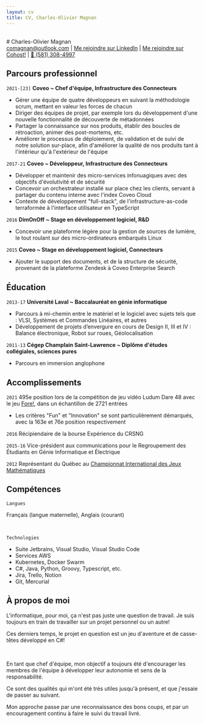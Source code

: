 ```yaml
---
layout: cv
title: CV, Charles-Olivier Magnan
---
```

<br>
# Charles-Olivier Magnan

<div id="webaddress">
<a href="comagnan@outlook.com">comagnan@outlook.com</a>
| <a href="https://ca.linkedin.com/in/charles-olivier-magnan-b89a6183">Me rejoindre sur LinkedIn</a>
| <a href="https://cohost.org/TheBlondeBass">Me rejoindre sur Cohost!</a>
| <a href="tel:581-308-4997">📱 (581) 308-4997</a>
</div>

## Parcours professionnel

`2021-[23]`
__Coveo ~ Chef d'équipe, Infrastructure des Connecteurs__

- Gérer une équipe de quatre développeurs en suivant la méthodologie scrum, mettant en valeur les forces de chacun
- Diriger des équipes de projet, par exemple lors du développement d'une nouvelle fonctionnalité de découverte de métadonnées
- Partager la connaissance sur nos produits, établir des boucles de rétroaction, animer des post-mortems, etc.
- Améliorer le processus de déploiement, de validation et de suivi de notre solution sur-place, afin d'améliorer la qualité de nos produits tant à l'intérieur qu'à l'extérieur de l'équipe

`2017-21`
__Coveo ~ Développeur, Infrastructure des Connecteurs__

- Développer et maintenir des micro-services infonuagiques avec des objectifs d'évolutivité et de sécurité
- Concevoir un orchestrateur installé sur place chez les clients, servant à partager du contenu interne avec l'index Coveo Cloud
- Contexte de développement "full-stack", de l'infrastructure-as-code terraformée à l'interface utilisateur en TypeScript

`2016`
__DimOnOff ~ Stage en développement logiciel, R&D__

- Concevoir une plateforme légère pour la gestion de sources de lumière, le tout roulant sur des micro-ordinateurs embarqués Linux

`2015`
__Coveo ~ Stage en développement logiciel, Connecteurs__

- Ajouter le support des documents, et de la structure de sécurité, provenant de la plateforme Zendesk à Coveo Enterprise Search

## Éducation

`2013-17`
__Université Laval ~ Baccalauréat en génie informatique__

- Parcours à mi-chemin entre le matériel et le logiciel avec sujets tels que : VLSI, Systèmes et Commandes Linéaires, et autres
- Développement de projets d’envergure en cours de Design II, III et IV : Balance électronique, Robot sur roues, Géolocalisation

`2011-13`
__Cégep Champlain Saint-Lawrence ~ Diplôme d'études collégiales, sciences pures__

- Parcours en immersion anglophone

## Accomplissements

`2021`
495e position lors de la compétition de jeu vidéo Ludum Dare 48 avec le jeu [Fore!](https://ldjam.com/events/ludum-dare/48/fore), dans un échantillon de 2721 entrées
- Les critères "Fun" et "Innovation" se sont particulièrement démarqués, avec la 163e et 76e position respectivement

`2016`
Récipiendaire de la bourse Expérience du CRSNG

`2015-16`
Vice-président aux communications pour le Regroupement des Étudiants en Génie Informatique et Électrique

`2012`
Représentant du Québec au [Championnat International des Jeux Mathématiques](https://www.ffjm.org/fr/)

## Compétences

`Langues`

Français (langue maternelle), Anglais (courant)

<br>

`Technologies`

- Suite Jetbrains, Visual Studio, Visual Studio Code
- Services AWS
- Kubernetes, Docker Swarm
- C#, Java, Python, Groovy, Typescript, etc.
- Jira, Trello, Notion
- Git, Mercurial

## À propos de moi

L'informatique, pour moi, ça n'est pas juste une question de travail. Je suis toujours en train de travailler sur un projet personnel ou un autre!

Ces derniers temps, le projet en question est un jeu d'aventure et de casse-têtes développé en C#!

<br>

En tant que chef d'équipe, mon objectif a toujours été d'encourager les membres de l'équipe à développer leur autonomie et sens de la responsabilité.

Ce sont des qualités qui m'ont été très utiles jusqu'à présent, et que j'essaie de passer au suivant.

Mon approche passe par une reconnaissance des bons coups, et par un encouragement continu à faire le suivi du travail livré.

<br>

<!-- ### Footer

Last updated: July 2023 -->


